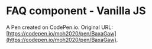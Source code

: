 # FAQ component - Vanilla JS

A Pen created on CodePen.io. Original URL: [https://codepen.io/moh2020/pen/BaxaGaw](https://codepen.io/moh2020/pen/BaxaGaw).

